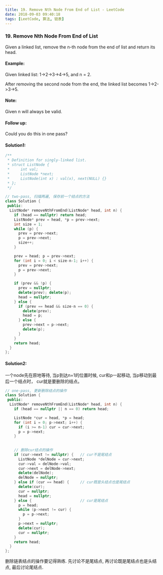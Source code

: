 ```yaml
---
title: 19. Remove Nth Node From End of List - LeetCode
date: 2018-09-03 09:40:18
tags: [LeetCode, 算法, 链表]
---
```


### 19. Remove Nth Node From End of List

Given a linked list, remove the n-th node from the end of list and return its head.

#### Example:
Given linked list: 1->2->3->4->5, and n = 2.

After removing the second node from the end, the linked list becomes 1->2->3->5.

#### Note:
Given n will always be valid.

#### Follow up:
Could you do this in one pass?

#### Solution1:

```cpp
/**
 * Definition for singly-linked list.
 * struct ListNode {
 *     int val;
 *     ListNode *next;
 *     ListNode(int x) : val(x), next(NULL) {}
 * };
 */

// two-pass, 扫描两遍, 保存前一个结点的方法
class Solution {
 public:
  ListNode* removeNthFromEnd(ListNode* head, int n) {
    if (head == nullptr) return head;
    ListNode* prev = head, *p = prev->next;
    int size = 1;
    while (p) {
      prev = prev->next;
      p = prev->next;
      size++;
    }

    prev = head; p = prev->next;
    for (int i = 0; i < size-n-1; i++) {
      prev = prev->next;
      p = prev->next;
    }

    if (prev && !p) {
      prev = nullptr;
      delete(prev); delete(p);
      head = nullptr;
    } else {
      if (prev == head && size-n == 0) {
        delete(prev);
        head = p;
      } else {
        prev->next = p->next;
        delete(p);
      }
    }
    return head;
  }
};
```

#### Solution2:

一个node先在原地等待, 当p到达n=1的位置时候, cur和p一起移动, 当p移动到最后一个结点时， cur就是要删除的结点。
```cpp
// one-pass, 更新删除结点的操作
class Solution {
 public:
  ListNode* removeNthFromEnd(ListNode* head, int n) {
    if (head == nullptr || n == 0) return head;

    ListNode *cur = head, *p = head;
    for (int i = 0; p->next; i++) {
      if (i >= n-1) cur = cur->next;
      p = p->next;
    }
    
    
    // 删除cur结点的操作
    if (cur->next != nullptr) {   // cur不是尾结点
      ListNode *delNode = cur->next;
      cur->val = delNode->val;
      cur->next = delNode->next;
      delete(delNode);
      delNode = nullptr;
    } else if (cur == head) {     // cur既是头结点也是尾结点
      delete(cur);
      cur = nullptr;
      head = nullptr;
    } else {                      // cur是尾结点
      p = head;
      while (p->next != cur) {
        p = p->next;
      }
      p->next = nullptr;
      delete(cur);
      cur = nullptr;
    }
    return head;
  }
};
```


删除链表结点的操作要记得熟练.
先讨论不是尾结点, 再讨论既是尾结点也是头结点, 最后讨论尾结点.

